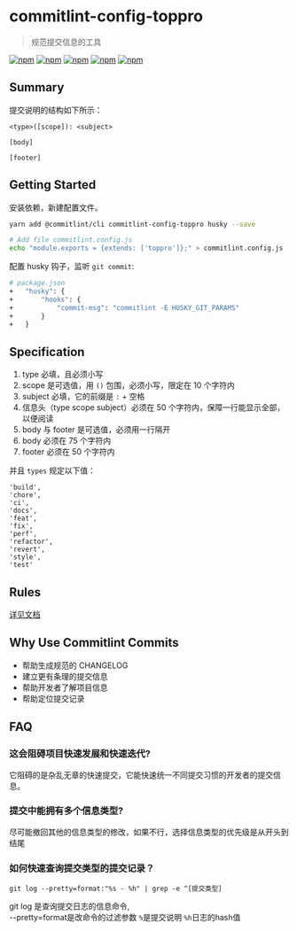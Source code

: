 
# commitlint-config-toppro
> 规范提交信息的工具

[![npm](https://img.shields.io/badge/license-MIT-yellowgreen.svg)]()
[![npm](https://img.shields.io/badge/node-%3E%3D8-blue.svg)]()
[![npm](https://img.shields.io/badge/npm-v6.4.1-yellow.svg)]()
[![npm](https://img.shields.io/badge/husky-1.2.1-red.svg)]()
[![npm](https://img.shields.io/badge/%40commitlint%2Fcli-7.2.1-blue.svg)]()

## Summary
提交说明的结构如下所示：

```
<type>([scope]): <subject>

[body]

[footer]
```

## Getting Started
安装依赖，新建配置文件。

```sh
yarn add @commitlint/cli commitlint-config-toppro husky --save

# Add file commitlint.config.js
echo "module.exports = {extends: ['toppro']};" > commitlint.config.js
```

配置 husky 钩子，监听 `git commit`:

```sh
# package.json
+	"husky": {
+		"hooks": {
+			"commit-msg": "commitlint -E HUSKY_GIT_PARAMS"
+		}
+	}
```

## Specification

1. type 必填，且必须小写
2. scope 是可选值，用 `()` 包围，必须小写，限定在 10 个字符内
3. subject 必填，它的前缀是 `:` + 空格
4. 信息头（type scope subject）必须在 50 个字符内，保障一行能显示全部，以便阅读
5. body 与 footer 是可选值，必须用一行隔开
6. body 必须在 75 个字符内
7. footer 必须在 50 个字符内

并且 `types` 规定以下值：

```
'build',
'chore',
'ci',
'docs',
'feat',
'fix',
'perf',
'refactor',
'revert',
'style',
'test'
```

## Rules

[详见文档](./rules/README.md)

## Why Use Commitlint Commits
* 帮助生成规范的 CHANGELOG
* 建立更有条理的提交信息
* 帮助开发者了解项目信息
* 帮助定位提交记录

## FAQ

### 这会阻碍项目快速发展和快速迭代?
它阻碍的是杂乱无章的快速提交，它能快速统一不同提交习惯的开发者的提交信息。

### 提交中能拥有多个信息类型?
尽可能撤回其他的信息类型的修改，如果不行，选择信息类型的优先级是从开头到结尾

### 如何快速查询提交类型的提交记录？
```
git log --pretty=format:"%s - %h" | grep -e ^[提交类型]
```
git log 是查询提交日志的信息命令,    
--pretty=format是改命令的过滤参数 ```%```是提交说明 ```%h```日志的hash值